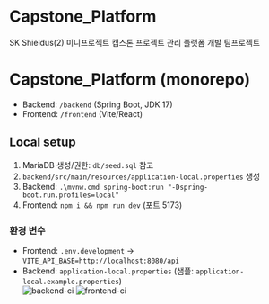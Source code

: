 # Capstone_Platform
SK Shieldus(2) 미니프로젝트 캡스톤 프로젝트 관리 플랫폼 개발 팀프로젝트 

# Capstone_Platform (monorepo)
- Backend: `/backend` (Spring Boot, JDK 17)
- Frontend: `/frontend` (Vite/React)

## Local setup
1) MariaDB 생성/권한: `db/seed.sql` 참고
2) `backend/src/main/resources/application-local.properties` 생성
3) Backend: `.\mvnw.cmd spring-boot:run "-Dspring-boot.run.profiles=local"`
4) Frontend: `npm i && npm run dev` (포트 5173)

### 환경 변수
- Frontend: `.env.development` → `VITE_API_BASE=http://localhost:8080/api`
- Backend: `application-local.properties` (샘플: `application-local.example.properties`)
  
 
   
![backend-ci](https://github.com/SJY8179/Capstone_Platform/actions/workflows/ci-backend.yml/badge.svg)
![frontend-ci](https://github.com/SJY8179/Capstone_Platform/actions/workflows/ci-frontend.yml/badge.svg)



